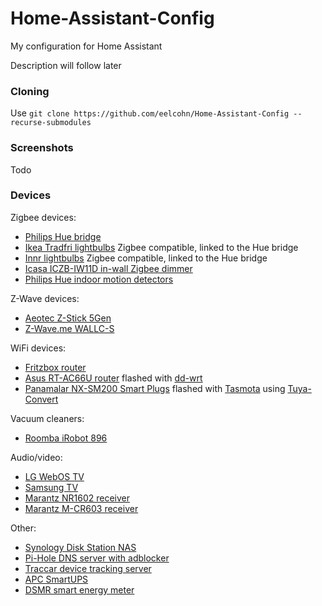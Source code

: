 # Home-Assistant-Config
My configuration for Home Assistant

Description will follow later

### Cloning

Use `git clone https://github.com/eelcohn/Home-Assistant-Config --recurse-submodules`

### Screenshots

Todo

### Devices
Zigbee devices:
* [Philips Hue bridge](https://www2.meethue.com/en-us/p/hue-bridge/046677458478)
* [Ikea Tradfri lightbulbs](https://www.ikea.com/us/en/search/?query=TR%C3%85DFRI) Zigbee compatible, linked to the Hue bridge
* [Innr lightbulbs](http://www.innrlighting.com/en/) Zigbee compatible, linked to the Hue bridge
* [Icasa ICZB-IW11D in-wall Zigbee dimmer](http://www.icasa.io/)
* [Philips Hue indoor motion detectors](https://www2.meethue.com/en-us/p/hue-motion-sensor/046677473389)

Z-Wave devices:
* [Aeotec Z-Stick 5Gen](https://aeotec.com/z-wave-usb-stick)
* [Z-Wave.me WALLC-S](https://www.robbshop.nl/zwaveme-wandzender-zme-wallc-s)

WiFi devices:
* [Fritzbox router](https://en.avm.de/products/fritzbox/)
* [Asus RT-AC66U router](https://www.asus.com/Networking/RTAC66U/) flashed with [dd-wrt](https://dd-wrt.com/)
* [Panamalar NX-SM200 Smart Plugs](https://www.amazon.de/gp/product/B07JBRRW1M/) flashed with [Tasmota](https://github.com/arendst/Sonoff-Tasmota/) using [Tuya-Convert](https://github.com/ct-Open-Source/tuya-convert)

Vacuum cleaners:
* [Roomba iRobot 896](https://www.irobot.com/for-the-home/vacuuming/roomba)

Audio/video:
* [LG WebOS TV](https://www.lg.com/)
* [Samsung TV](https://www.samsung.com/)
* [Marantz NR1602 receiver](https://www.us.marantz.com/us/Products/Pages/ProductDetails.aspx?Catid=AVReceivers&SubCatId=0&ProductId=NR1602)
* [Marantz M-CR603 receiver](https://www.us.marantz.com/us/products/pages/productdetails.aspx?catid=hificomponents&subcatid=0&productid=mcr603)

Other:
* [Synology Disk Station NAS](https://www.synology.com/en-global/dsm)
* [Pi-Hole DNS server with adblocker](https://pi-hole.net/)
* [Traccar device tracking server](https://www.traccar.org/)
* [APC SmartUPS](https://www.apc.com/shop/us/en/categories/power/uninterruptible-power-supply-ups-/network-and-server/smart-ups/N-1h89yke)
* [DSMR smart energy meter](https://www.netbeheernederland.nl/dossiers/slimme-meter-15/documenten)
